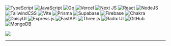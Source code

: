 

![TypeScript](https://img.shields.io/badge/typescript-%23007ACC.svg?style=for-the-badge&logo=typescript&logoColor=black) ![JavaScript](https://img.shields.io/badge/javascript-%23323330.svg?style=for-the-badge&logo=javascript&logoColor=black) ![Go](https://img.shields.io/badge/go-%2300ADD8.svg?style=for-the-badge&logo=go&logoColor=blue) ![Vercel](https://img.shields.io/badge/vercel-%23000000.svg?style=for-the-badge&logo=vercel&logoColor=blue) ![Next JS](https://img.shields.io/badge/Next-black?style=for-the-badge&logo=next.js&logoColor=blue) ![React](https://img.shields.io/badge/react-%2320232a.svg?style=for-the-badge&logo=react&logoColor=%2361DAFB) ![NodeJS](https://img.shields.io/badge/node.js-6DA55F?style=for-the-badge&logo=node.js&logoColor=white) ![TailwindCSS](https://img.shields.io/badge/tailwindcss-%2338B2AC.svg?style=for-the-badge&logo=tailwind-css&logoColor=white) ![Vite](https://img.shields.io/badge/vite-%23646CFF.svg?style=for-the-badge&logo=vite&logoColor=white) ![Prisma](https://img.shields.io/badge/Prisma-3982CE?style=for-the-badge&logo=Prisma&logoColor=white) ![Supabase](https://img.shields.io/badge/Supabase-3ECF8E?style=for-the-badge&logo=supabase&logoColor=white) ![Firebase](https://img.shields.io/badge/firebase-a08021?style=for-the-badge&logo=firebase&logoColor=ffcd34) ![Chakra](https://img.shields.io/badge/chakra-%234ED1C5.svg?style=for-the-badge&logo=chakraui&logoColor=white) ![DaisyUI](https://img.shields.io/badge/daisyui-5A0EF8?style=for-the-badge&logo=daisyui&logoColor=blue) ![Express.js](https://img.shields.io/badge/express.js-%23404d59.svg?style=for-the-badge&logo=express&logoColor=%2361DAFB) ![FastAPI](https://img.shields.io/badge/FastAPI-005571?style=for-the-badge&logo=fastapi) ![Three js](https://img.shields.io/badge/threejs-black?style=for-the-badge&logo=three.js&logoColor=white) ![Radix UI](https://img.shields.io/badge/radix%20ui-161618.svg?style=for-the-badge&logo=radix-ui&logoColor=white) ![GitHub](https://img.shields.io/badge/github-%23121011.svg?style=for-the-badge&logo=github&logoColor=white) ![MongoDB](https://img.shields.io/badge/MongoDB-%234ea94b.svg?style=for-the-badge&logo=mongodb&logoColor=black) <br/>

![](https://nirzak-streak-stats.vercel.app/?user=Neelx&theme=react&hide_border=false)

---

<!-- Proudly created with GPRM ( https://gprm.itsvg.in ) -->
